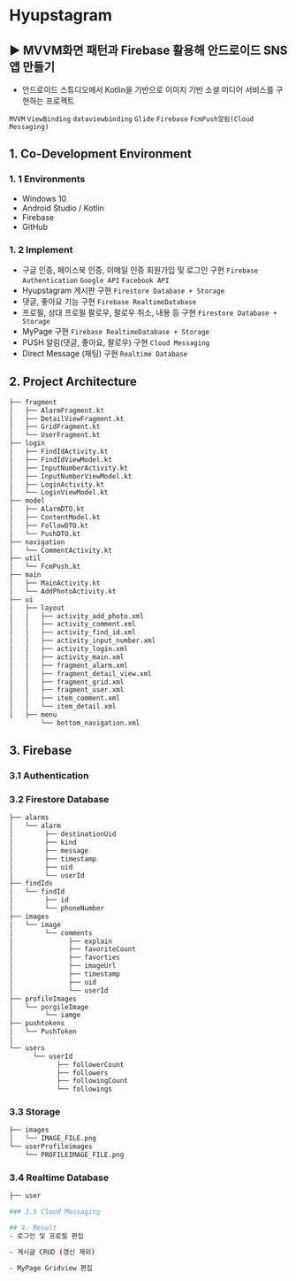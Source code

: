 # Hyupstagram
## ▶ MVVM화면 패턴과 Firebase 활용해 안드로이드 SNS 앱 만들기
 
 - 안드로이드 스튜디오에서 Kotlin을 기반으로 이미지 기반 소셜 미디어 서비스를 구현하는 프로젝트

`MVVM` `ViewBinding` `dataviewbinding` `Glide` `Firebase` `FcmPush알림(Cloud Messaging)`

## 1. Co-Development Environment   
### 1. 1 Environments
- Windows 10
- Android Studio / Kotlin 
- Firebase
- GitHub

### 1. 2 Implement
- 구글 인증, 페이스북 인증, 이메일 인증 회원가입 및 로그인 구현 `Firebase Authentication` `Google API` `Facebook API`
- Hyupstagram 게시판 구현 `Firestore Database + Storage`
- 댓글, 좋아요 기능 구현 `Firebase RealtimeDatabase`
- 프로필, 상대 프로필 팔로우, 팔로우 취소, 내용 등 구현 `Firestore Database + Storage`
- MyPage 구현 `Firebase RealtimeDatabase + Storage`
- PUSH 알림(댓글, 좋아요, 팔로우) 구현 `Cloud Messaging`
- Direct Message (채팅) 구현 `Realtime Database`

## 2. Project Architecture   
```bash
├── fragment
│   ├── AlarmFragment.kt
│   ├── DetailViewFragment.kt
│   ├── GridFragment.kt
│   └── UserFragment.kt
├── login
│   ├── FindIdActivity.kt
│   ├── FindIdViewModel.kt
│   ├── InputNumberActivity.kt
│   ├── InputNumberViewModel.kt
│   ├── LoginActivity.kt
│   └── LoginViewModel.kt
├── model
│   ├── AlarmDTO.kt
│   ├── ContentModel.kt
│   ├── FollowDTO.kt
│   └── PushDTO.kt
├── navigation
│   └── CommentActivity.kt
├── util
│   └── FcmPush.kt
├── main
│   ├── MainActivity.kt
│   └── AddPhotoActivity.kt
├── ui
│   ├── layout
│   │   ├── activity_add_photo.xml
│   │   ├── activity_comment.xml
│   │   ├── activity_find_id.xml
│   │   ├── activity_input_number.xml
│   │   ├── activity_login.xml
│   │   ├── activity_main.xml
│   │   ├── fragment_alarm.xml
│   │   ├── fragment_detail_view.xml
│   │   ├── fragment_grid.xml
│   │   ├── fragment_user.xml
│   │   ├── item_comment.xml
│   │   └── item_detail.xml
│   ├── menu
        └── bottom_navigation.xml
```

## 3. Firebase   
### 3.1 Authentication

### 3.2 Firestore Database
```bash
├── alarms
│   └── alarm
│        ├── destinationUid
│        ├── kind
│        ├── message
│        ├── timestamp
│        ├── uid
│        └── userId
├── findIds
│   └── findId
│        ├── id
│        └── phoneNumber
├── images
│   └── image
│        └── comments
│              ├── explain
│              ├── favoriteCount
│              ├── favorties
│              ├── imageUrl
│              ├── timestamp
│              ├── uid
│              └── userId
├── profileImages
│   └── porgileImage
│        └── iamge
├── pushtokens
│   └── PushToken
│       
└── users
      └── userId
            ├── followerCount
            ├── followers
            ├── followingCount
            └── followings
```

### 3.3 Storage
```bash
├── images
│   └── IMAGE_FILE.png
└── userProfileimages
    └── PROFILEIMAGE_FILE.png
```

### 3.4 Realtime Database
```bash
├── user

### 3.5 Cloud Messaging

## 4. Result   
- 로그인 및 프로필 편집

- 게시글 CRUD (갱신 제외)

- MyPage Gridview 편집
